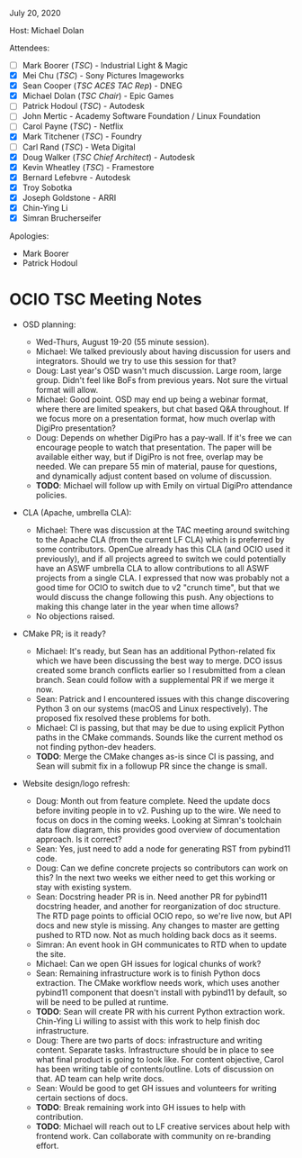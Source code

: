<!-- SPDX-License-Identifier: CC-BY-4.0 -->
<!-- Copyright Contributors to the OpenColorIO Project. -->

July 20, 2020

Host: Michael Dolan

Attendees:
  * [ ] Mark Boorer (_TSC_) - Industrial Light & Magic
  * [X] Mei Chu (_TSC_) - Sony Pictures Imageworks
  * [X] Sean Cooper (_TSC ACES TAC Rep_) - DNEG
  * [X] Michael Dolan (_TSC Chair_) - Epic Games
  * [ ] Patrick Hodoul (_TSC_) - Autodesk
  * [ ] John Mertic - Academy Software Foundation / Linux Foundation
  * [ ] Carol Payne (_TSC_) - Netflix
  * [X] Mark Titchener (_TSC_) - Foundry
  * [ ] Carl Rand (_TSC_) - Weta Digital
  * [X] Doug Walker (_TSC Chief Architect_) - Autodesk
  * [X] Kevin Wheatley (_TSC_) - Framestore
  * [X] Bernard Lefebvre - Autodesk
  * [X] Troy Sobotka
  * [X] Joseph Goldstone - ARRI
  * [X] Chin-Ying Li
  * [X] Simran Brucherseifer

Apologies:
  * Mark Boorer
  * Patrick Hodoul

# **OCIO TSC Meeting Notes**

* OSD planning:
    - Wed-Thurs, August 19-20 (55 minute session).
    - Michael: We talked previously about having discussion for users and 
      integrators. Should we try to use this session for that?
    - Doug: Last year's OSD wasn't much discussion. Large room, large group. 
      Didn't feel like BoFs from previous years. Not sure the virtual format 
      will allow.
    - Michael: Good point. OSD may end up being a webinar format, where there 
      are limited speakers, but chat based Q&A throughout. If we focus more on
      a presentation format, how much overlap with DigiPro presentation?
    - Doug: Depends on whether DigiPro has a pay-wall. If it's free we can 
      encourage people to watch that presentation. The paper will be available 
      either way, but if DigiPro is not free, overlap may be needed. We can 
      prepare 55 min of material, pause for questions, and dynamically adjust 
      content based on volume of discussion.
    - **TODO**: Michael will follow up with Emily on virtual DigiPro attendance 
      policies.

* CLA (Apache, umbrella CLA):
    - Michael: There was discussion at the TAC meeting around switching to the 
      Apache CLA (from the current LF CLA) which is preferred by some 
      contributors. OpenCue already has this CLA (and OCIO used it previously),
      and if all projects agreed to switch we could potentially have an ASWF 
      umbrella CLA to allow contributions to all ASWF projects from a single 
      CLA. I expressed that now was probably not a good time for OCIO to switch 
      due to v2 "crunch time", but that we would discuss the change following 
      this push. Any objections to making this change later in the year when 
      time allows?
    - No objections raised.

* CMake PR; is it ready?
    - Michael: It's ready, but Sean has an additional Python-related fix which 
      we have been discussing the best way to merge. DCO issus created some 
      branch conflicts earlier so I resubmitted from a clean branch. Sean could 
      follow with a supplemental PR if we merge it now.
    - Sean: Patrick and I encountered issues with this change discovering 
      Python 3 on our systems (macOS and Linux respectively). The proposed fix 
      resolved these problems for both.
    - Michael: CI is passing, but that may be due to using explicit Python 
      paths in the CMake commands. Sounds like the current method os not 
      finding python-dev headers.
    - **TODO**: Merge the CMake changes as-is since CI is passing, and Sean 
      will submit fix in a followup PR since the change is small.

* Website design/logo refresh:
    - Doug: Month out from feature complete. Need the update docs before 
      inviting people in to v2. Pushing up to the wire. We need to focus on 
      docs in the coming weeks. Looking at Simran's toolchain data flow 
      diagram, this provides good overview of documentation approach. Is it 
      correct?
    - Sean: Yes, just need to add a node for generating RST from 
      pybind11 code.
    - Doug: Can we define concrete projects so contributors can work on this? 
      In the next two weeks we either need to get this working or stay with 
      existing system.
    - Sean: Docstring header PR is in. Need another PR for pybind11 docstring 
      header, and another for reorganization of doc structure. The RTD page 
      points to official OCIO repo, so we're live now, but API docs and new 
      style is missing. Any changes to master are getting pushed to RTD now. 
      Not as much holding back docs as it seems. 
    - Simran: An event hook in GH communicates to RTD when to update the site.
    - Michael: Can we open GH issues for logical chunks of work?
    - Sean: Remaining infrastructure work is to finish Python docs extraction. 
      The CMake workflow needs work, which uses another pybind11 component 
      that doesn't install with pybind11 by default, so will be need to be 
      pulled at runtime.
    - **TODO**: Sean will create PR with his current Python extraction work. 
      Chin-Ying Li willing to assist with this work to help finish doc 
      infrastructure.
    - Doug: There are two parts of docs: infrastructure and writing content. 
      Separate tasks. Infrastructure should be in place to see what final 
      product is going to look like. For content objective, Carol has been 
      writing table of contents/outline. Lots of discussion on that. AD team 
      can help write docs.
    - Sean: Would be good to get GH issues and volunteers for writing certain 
      sections of docs.
    - **TODO**: Break remaining work into GH issues to help with contribution.
    - **TODO**: Michael will reach out to LF creative services about help with 
      frontend work. Can collaborate with community on re-branding effort.
